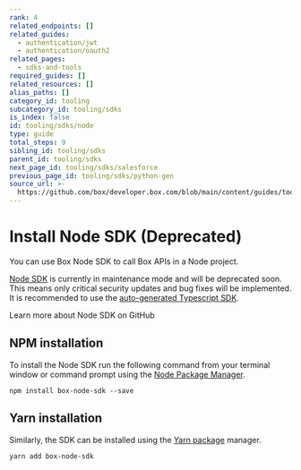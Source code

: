 ```yaml
---
rank: 4
related_endpoints: []
related_guides:
  - authentication/jwt
  - authentication/oauth2
related_pages:
  - sdks-and-tools
required_guides: []
related_resources: []
alias_paths: []
category_id: tooling
subcategory_id: tooling/sdks
is_index: false
id: tooling/sdks/node
type: guide
total_steps: 9
sibling_id: tooling/sdks
parent_id: tooling/sdks
next_page_id: tooling/sdks/salesforce
previous_page_id: tooling/sdks/python-gen
source_url: >-
  https://github.com/box/developer.box.com/blob/main/content/guides/tooling/sdks/node.md
---
```

# Install Node SDK (Deprecated)

You can use Box Node SDK to call Box APIs in a Node
project.

<Message type='notice'>

[Node SDK][node] is currently in maintenance mode and will be deprecated soon.
This means only critical security updates and bug fixes will be
implemented.
It is recommended to use the [auto-generated Typescript SDK][ts-gen].

</Message>

<CTA to="https://github.com/box/box-node-sdk">

Learn more about Node SDK on GitHub

</CTA>

## NPM installation

To install the Node SDK run the following command from your terminal
window or command prompt using the [Node Package Manager][npm].

```shell
npm install box-node-sdk --save
```

## Yarn installation

Similarly, the SDK can be installed using the [Yarn package][yarn] manager.

```shell
yarn add box-node-sdk
```

[npm]: https://www.npmjs.com/
[yarn]: https://yarnpkg.com/
[ts-gen]: g://tooling/sdks/typescript-gen
[node]: https://github.com/box/box-node-sdk